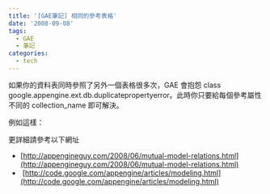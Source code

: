 ```yaml
---
title: '[GAE筆記] 相同的參考表格'
date: '2008-09-08'
tags:
  - GAE
  - 筆記
categories:
  - tech
---
```

如果你的資料表同時參照了另外一個表格很多次，GAE 會抱怨 class google.appengine.ext.db.duplicatepropertyerror。此時你只要給每個參考屬性不同的 collection\_name 即可解決。  
  
例如這樣：  
  
  
更詳細請參考以下網址  

*   [http://appengineguy.com/2008/06/mutual-model-relations.html](http://appengineguy.com/2008/06/mutual-model-relations.html)
*    [http://code.google.com/appengine/articles/modeling.html](http://code.google.com/appengine/articles/modeling.html)